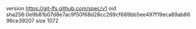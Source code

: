 version https://git-lfs.github.com/spec/v1
oid sha256:0e9b81b07d8e7ac9f50f68d28cc269cf689bb5ee497f19eca89ab8696ce39207
size 1072
